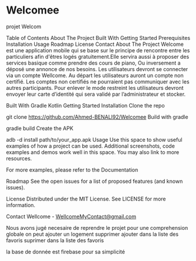 # Welcomee
projet Welcom

Table of Contents
About The Project
Built With
Getting Started
Prerequisites
Installation
Usage
Roadmap
License
Contact
About The Project
Welcome est une application mobile qui se base sur le principe de rencontre entre les particuliers afin d'êtres 
logés gratuitement.Elle servira aussi à proposer des services basique comme prendre des cours de piano, Ou inversement a déposé une annonce de nos besoins.
Les utilisateurs devront se connecter via un compte Wellcome. Au départ les utilisateurs auront un compte non certifié. Les comptes non certifiés ne pourraient pas communiquer avec les autres participants. Pour enlever le mode restreint les utilisateurs devront envoyer leur carte d’identité qui sera validé par l’administrateur et stocker.

Built With
Gradle
Kotlin
Getting Started
Installation
Clone the repo

git clone https://github.com/Ahmed-BENALI92/Welcomee
Build with gradle

gradle build
Create the APK

adb -d install path/to/your_app.apk
Usage
Use this space to show useful examples of how a project can be used. Additional screenshots, code examples and demos work well in this space. You may also link to more resources.

For more examples, please refer to the Documentation

Roadmap
See the open issues for a list of proposed features (and known issues).

License
Distributed under the MIT License. See LICENSE for more information.

Contact
Wellcome - WellcomeMyContact@gmail.com

 Nous avons jugé necesaire de reprendre le projet pour une comprehension globale 
 on peut ajouter un logement 
supprimer 
ajouter dans la liste des favoris 
 suprimer dans la liste des  favoris 

la base de donnée est firebase pour sa simplicité 


